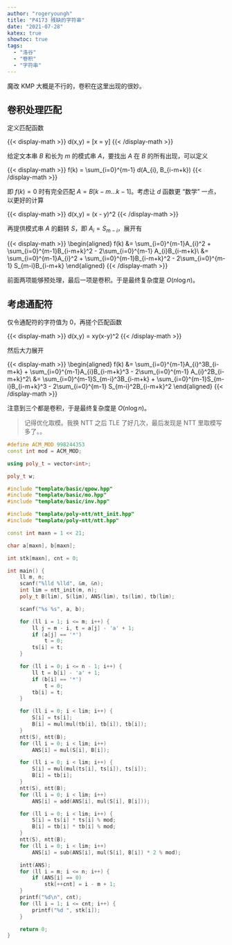 ```yaml
---
author: "rogeryoungh"
title: "P4173 残缺的字符串"
date: "2021-07-28"
katex: true
showtoc: true
tags: 
  - "洛谷"
  - "卷积"
  - "字符串"
---
```


魔改 KMP 大概是不行的，卷积在这里出现的很妙。

## 卷积处理匹配

定义匹配函数

{{< display-math >}}
d(x,y) = [x = y]
{{< /display-math >}}

给定文本串 $B$ 和长为 $m$ 的模式串 $A$，要找出 $A$ 在 $B$ 的所有出现，可以定义

{{< display-math >}}
f(k) = \sum_{i=0}^{m-1} d(A_{i}, B_{i-m+k})
{{< /display-math >}}

即 $f(k) = 0$ 时有完全匹配 $A = B[k-m\ldots k-1]$。考虑让 $d$ 函数更 “数学” 一点，以更好的计算

{{< display-math >}}
d(x,y) = (x - y)^2
{{< /display-math >}}

再提供模式串 $A$ 的翻转 $S$，即 $A_i = S_{m-i}$，展开有

{{< display-math >}}
\begin{aligned}
f(k) &= \sum_{i=0}^{m-1}A_{i}^2 + \sum_{i=0}^{m-1}B_{i-m+k}^2 - 2\sum_{i=0}^{m-1} A_{i}B_{i-m+k}\\
&= \sum_{i=0}^{m-1}A_{i}^2 + \sum_{i=0}^{m-1}B_{i-m+k}^2 - 2\sum_{i=0}^{m-1} S_{m-i}B_{i-m+k}
\end{aligned}
{{< /display-math >}}

前面两项能够预处理，最后一项是卷积。于是最终复杂度是 $O(n \log n)$。

## 考虑通配符

仅令通配符的字符值为 $0$，再搓个匹配函数

{{< display-math >}}
d(x,y) = xy(x-y)^2
{{< /display-math >}}

然后大力展开

{{< display-math >}}
\begin{aligned}
f(k) &= \sum_{i=0}^{m-1}A_{i}^3B_{i-m+k} + \sum_{i=0}^{m-1}A_{i}B_{i-m+k}^3 - 2\sum_{i=0}^{m-1} A_{i}^2B_{i-m+k}^2\\
&= \sum_{i=0}^{m-1}S_{m-i}^3B_{i-m+k} + \sum_{i=0}^{m-1}S_{m-i}B_{i-m+k}^3 - 2\sum_{i=0}^{m-1} S_{m-i}^2B_{i-m+k}^2
\end{aligned}
{{< /display-math >}}

注意到三个都是卷积，于是最终复杂度是 $O(n \log n)$。

> 记得优化取模。我换 NTT 之后 TLE 了好几次，最后发现是 NTT 里取模写多了。。

```cpp
#define ACM_MOD 998244353
const int mod = ACM_MOD;

using poly_t = vector<int>;

poly_t w;

#include "template/basic/qpow.hpp"
#include "template/basic/mo.hpp"
#include "template/basic/inv.hpp"

#include "template/poly-ntt/ntt_init.hpp"
#include "template/poly-ntt/ntt.hpp"

const int maxn = 1 << 21;

char a[maxn], b[maxn];

int stk[maxn], cnt = 0;

int main() {
    ll m, n;
    scanf("%lld %lld", &m, &n);
    int lim = ntt_init(m, n);
    poly_t B(lim), S(lim), ANS(lim), ts(lim), tb(lim);

    scanf("%s %s", a, b);

    for (ll i = 1; i <= m; i++) {
        ll j = m - i, t = a[j] - 'a' + 1;
        if (a[j] == '*')
            t = 0;
        ts[i] = t;
    }

    for (ll i = 0; i <= n - 1; i++) {
        ll t = b[i] - 'a' + 1;
        if (b[i] == '*')
            t = 0;
        tb[i] = t;
    }

    for (ll i = 0; i < lim; i++) {
        S[i] = ts[i];
        B[i] = mul(mul(tb[i], tb[i]), tb[i]);
    }
    ntt(S), ntt(B);
    for (ll i = 0; i < lim; i++)
        ANS[i] = mul(S[i], B[i]);

    for (ll i = 0; i < lim; i++) {
        S[i] = mul(mul(ts[i], ts[i]), ts[i]);
        B[i] = tb[i];
    }
    ntt(S), ntt(B);
    for (ll i = 0; i < lim; i++)
        ANS[i] = add(ANS[i], mul(S[i], B[i]));

    for (ll i = 0; i < lim; i++) {
        S[i] = ts[i] * ts[i] % mod;
        B[i] = tb[i] * tb[i] % mod;
    }
    ntt(S), ntt(B);
    for (ll i = 0; i < lim; i++)
        ANS[i] = sub(ANS[i], mul(S[i], B[i]) * 2 % mod);

    intt(ANS);
    for (ll i = m; i <= n; i++) {
        if (ANS[i] == 0)
            stk[++cnt] = i - m + 1;
    }
    printf("%d\n", cnt);
    for (ll i = 1; i <= cnt; i++) {
        printf("%d ", stk[i]);
    }

    return 0;
}

```
